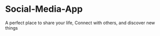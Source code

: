 # Social-Media-App
A perfect place to share your life, Connect with others, and discover new things
